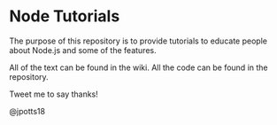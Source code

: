 # Node Tutorials

The purpose of this repository is to provide tutorials to educate people about Node.js and some of the features.

All of the text can be found in the wiki. All the code can be found in the repository. 

Tweet me to say thanks!

@jpotts18
